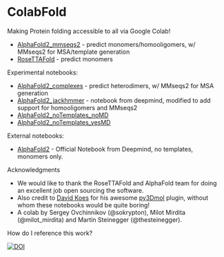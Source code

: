# ColabFold
Making Protein folding accessible to all via Google Colab!
- [AlphaFold2_mmseqs2](https://colab.research.google.com/github/sokrypton/ColabFold/blob/main/AlphaFold2.ipynb) - predict monomers/homooligomers, w/ MMseqs2 for MSA/template generation
- [RoseTTAFold](https://colab.research.google.com/github/sokrypton/ColabFold/blob/main/RoseTTAFold.ipynb) - predict monomers

Experimental notebooks:
- [AlphaFold2_complexes](https://colab.research.google.com/github/sokrypton/ColabFold/blob/main/AlphaFold2_complexes.ipynb) - predict heterodimers, w/ MMseqs2 for MSA generation
- [AlphaFold2_jackhmmer](https://colab.research.google.com/github/sokrypton/ColabFold/blob/main/beta/AlphaFold_wJackhmmer.ipynb) - notebook from deepmind, modified to add support for homooligomers and MMseqs2
- [AlphaFold2_noTemplates_noMD](https://colab.research.google.com/github/sokrypton/ColabFold/blob/main/verbose/alphafold_noTemplates_noMD.ipynb)
- [AlphaFold2_noTemplates_yesMD](https://colab.research.google.com/github/sokrypton/ColabFold/blob/main/verbose/alphafold_noTemplates_yesMD.ipynb)

External notebooks:
- [AlphaFold2](https://colab.research.google.com/github/deepmind/alphafold/blob/main/notebooks/AlphaFold.ipynb) - Official Notebook from Deepmind, no templates, monomers only.

Acknowledgments
- We would like to thank the RoseTTAFold and AlphaFold team for doing an excellent job open sourcing the software. 
- Also credit to [David Koes](https://github.com/dkoes) for his awesome [py3Dmol](https://3dmol.csb.pitt.edu/) plugin, without whom these notebooks would be quite boring!
- A colab by Sergey Ovchinnikov (@sokrypton), Milot Mirdita (@milot_mirdita) and Martin Steinegger (@thesteinegger).


How do I reference this work?

[![DOI](https://zenodo.org/badge/387617756.svg)](https://zenodo.org/badge/latestdoi/387617756)
